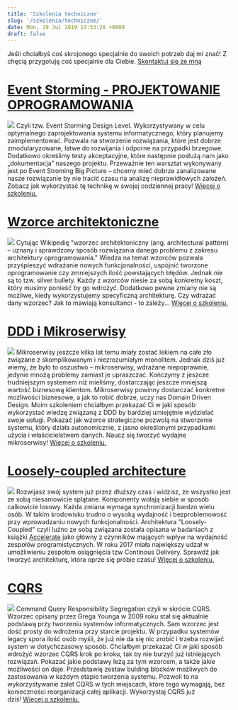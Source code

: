 ```yaml
---
title: 'Szkolenia techniczne'
slug: '/szkolenia/techniczne/'
date: Mon, 29 Jul 2019 13:53:28 +0000
draft: false
---
```


Jeśli chciałbyś coś skrojonego specjalnie do swoich potrzeb daj mi znać! Z chęcią przygotuję coś specjalnie dla Ciebie. [Skontaktuj się ze mną](/kontakt)

[Event Storming - PROJEKTOWANIE OPROGRAMOWANIA](/szkolenia/event-storming-projektowanie-oprogramowania)
=======================================================================================================

[![](https://radekmaziarka.pl/wp-content/uploads/2018/05/eventstorming.logo_-300x149.png)](/szkolenia/event-storming-projektowanie-oprogramowania) Czyli tzw. Event Storming Design Level. Wykorzystywany w celu optymalnego zaprojektowania systemu informatycznego, który planujemy zaimplementować. Pozwala na stworzenie rozwiązania, które jest dobrze zmodularyzowane, łatwe do rozwijania i odporne na przypadki brzegowe. Dodatkowo określimy testy akceptacyjne, które następnie posłużą nam jako „dokumentacja” naszego projektu. Przeważnie ten warsztat wykonywany jest po Event Stroming Big Picture – chcemy mieć dobrze zanalizowane nasze rozwiązanie by nie tracić czasu na analizę nieprawidłowych założeń. Zobacz jak wykorzystać tę technikę w swojej codziennej pracy! [Więcej o szkoleniu.](/szkolenia/event-storming-projektowanie-oprogramowania)

[Wzorce architektoniczne](/szkolenia/wzorce-architektoniczne)
=============================================================

[![](https://radekmaziarka.pl/wp-content/uploads/2019/09/Wzorce-Architektoniczne.jpg)](/szkolenia/wzorce-architektoniczne) Cytując Wikipedię "wzorzec architektoniczny (ang. architectural pattern) – uznany i sprawdzony sposób rozwiązania danego problemu z zakresu architektury oprogramowania." Wiedza na temat wzorców pozwala przyśpieszyć wdrażanie nowych funkcjonalności, uspójnić tworzone oprogramowanie czy zmniejszych ilość powstających błędów. Jednak nie są to tzw. silver bullety. Każdy z wzorców niesie za sobą konkretny koszt, który musimy ponieść by go wdrożyć. Dodatkowo pewne zmiany nie są możliwe, kiedy wykorzystujemy specyficzną architekturę. Czy wdrażać dany wzorzec? Jak to mawiają konsultanci - to zależy... [Więcej o szkoleniu.](/szkolenia/wzorce-architektoniczne)

[DDD i Mikroserwisy](/szkolenia/ddd-i-mikroserwisy/)
====================================================

[![](https://radekmaziarka.pl/wp-content/uploads/2019/09/Mikroserwisy.jpg)](/szkolenia/ddd-i-mikroserwisy/) Mikroserwisy jeszcze kilka lat temu miały zostać lekiem na całe zło związane z skomplikowanym i niezrozumiałym monolitem. Jednak dziś już wiemy, że było to oszustwo – mikroserwisy, wdrażane niepoprawnie, jedynie mnożą problemy zamiast je upraszczać. Kończymy z jeszcze trudniejszym systemem niż mieliśmy, dostarczając jeszcze mniejszą wartość biznesową klientom. Mikroserwisy powinny dostarczać konkretne możliwości biznesowe, a jak to robić dobrze, uczy nas Domain Driven Design. Moim szkoleniem chciałbym przekazać Ci w jaki sposób wykorzystać wiedzę związaną z DDD by bardziej umiejętnie wydzielać swoje usługi. Pokazać jak wzorce strategiczne pozwolą na stworzenie systemu, który działa autonomicznie, z jasno określonymi przypadkami użycia i właścicielstwem danych. Naucz się tworzyć wydajne mikroserwisy! [Więcej o szkoleniu.](/szkolenia/ddd-i-mikroserwisy/)

[Loosely-coupled architecture](/szkolenia/loosely-coupled-architecture/)
========================================================================

[![](https://radekmaziarka.pl/wp-content/uploads/2019/09/Loosely-coupled.jpg)](/szkolenia/loosely-coupled-architecture/) Rozwijasz swój system już przez dłuższy czas i widzisz, że wszystko jest ze sobą niesamowicie splątane. Komponenty wołają siebie w sposób calkowicie losowy. Każda zmiana wymaga synchronizacji bardzo wielu osób. W takim środowisku trudno o wysoką wydajność i bezproblemowość przy wprowadzaniu nowych funkcjonalności. Architektura "Loosely-Coupled" czyli luźno ze sobą związana została opisana w badaniach z książki [Accelerate](https://www.goodreads.com/en/book/show/35747076) jako główny z czynników mających wpływ na wydajność zespołów programistycznych. W roku 2017 miała największy udzał w umożliwieniu zespołom osiągnięcia tzw Continous Delivery. Sprawdź jak tworzyć architekturę, która oprze się próbie czasu! [Więcej o szkoleniu.](/szkolenia/loosely-coupled-architecture/)

[CQRS](/szkolenia/cqrs/)
========================

[![](https://radekmaziarka.pl/wp-content/uploads/2019/09/CQRS.jpg)](/szkolenia/cqrs/) Command Query Responsibility Segregation czyli w skrócie CQRS. Wzorzec opisany przez Grega Younga w 2009 roku stał się aktualnie podstawą przy tworzeniu systemów informatycznych. Sam wzorzec jest dość prosty do wdrożenia przy starcie projektu. W przypadku systemów legacy spora ilość osób myśli, że już nie da się nic zrobić i trzeba rozwijać system w dotychczasowy sposób. Chciałbym przekazać Ci w jaki sposób wdrożyć wzorzec CQRS krok po kroku, tak by nie burzyć już istniejących rozwiązań. Pokazać jakie podstawy leżą za tym wzorcem, a także jakie możliwości on daje. Przedstawię zestaw bulding blocków możliwych do zastosowania w każdym etapie tworzenia systemu. Pozwoli to na wykorzystywanie zalet CQRS w tych miejscach, które tego wymagają, bez konieczności reorganizacji całej aplikacji. Wykorzystaj CQRS już dziś! [Więcej o szkoleniu.](/szkolenia/cqrs/)